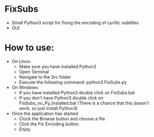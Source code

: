 FixSubs
===============
* Small Python3 script for fixing the encoding of cyrillic subtitles
* GUI

How to use:
===============
* On Linux: 
	* Make sure you have installed Python3
	* Open Terminal
	* Navigate to the Src folder
	* Execute the following command: python3 FixSubs.py
* On Windows:
	* If you have installed Python3 double click on FixSubs.bat
	* If you don't have Python3 double click on FixSubs_no_Py_Installed.bat (There is a chance that this doesn't work, so just install Python3)
* Once the application has started:
	* Clock the Browse button and choose a file
	* Click the Fix Encoding button
	* Enjoy